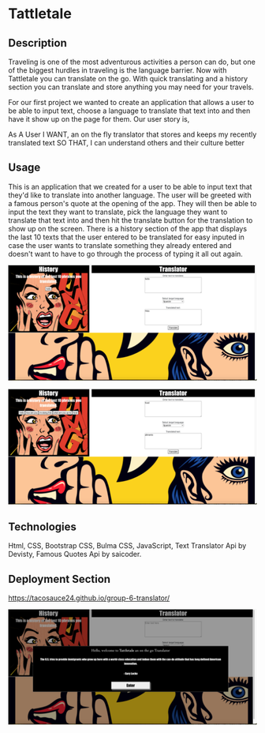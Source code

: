# Tattletale

## Description
Traveling is one of the most adventurous activities a person can do, but one of the biggest hurdles in traveling is the language barrier. Now with Tattletale you can translate on the go. With quick translating and a history section you can translate and store anything you may need for your travels.

For our first project we wanted to create an application that allows a user to be able to input text, choose a language to translate that text into and then have it show up on the page for them. Our user story is, 

As A User 
I WANT, an on the fly translator that stores and keeps my recently translated text
SO THAT, I can understand others and their culture better

## Usage
This is an application that we created for a user to be able to input text that they'd like to translate into another language. The user will be greeted with a famous person's quote at the opening of the app. They will then be able to input the text they want to translate, pick the language they want to translate that text into and then hit the translate button for the translation to show up on the screen. 
There is a history section of the app that displays the last 10 texts that the user entered to be translated for easy inputed in case the user wants to translate something they already entered and doesn't want to have to go through the process of typing it all out again.

![ScreenShot](assets/images/app_1.png)

![ScreenShot](assets/images/app_2.png)


## Technologies
Html, CSS, Bootstrap CSS, Bulma CSS, JavaScript, Text Translator Api by Devisty, Famous Quotes Api by saicoder.

## Deployment Section
https://tacosauce24.github.io/group-6-translator/

![ScreenShot](assets/images/app.png)
